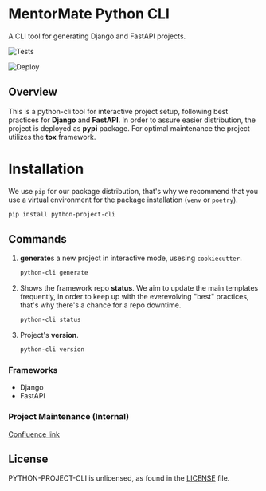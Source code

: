 # MentorMate Python CLI
A CLI tool for generating Django and FastAPI projects.

![Tests](https://github.com/MentorMate/python-project-cli/actions/workflows/tests.yaml/badge.svg)

![Deploy](https://github.com/MentorMate/python-project-cli/actions/workflows/main_release.yaml/badge.svg)

## Overview
This is a python-cli tool for interactive project setup, following best practices for **Django** and **FastAPI**.
In order to assure easier distribution, the project is deployed as **pypi** package.
For optimal maintenance the project utilizes the **tox** framework.

# Installation
We use `pip` for our package distribution, that's why we recommend that you use a virtual environment for the package installation (`venv` or `poetry`).
```bash
pip install python-project-cli
```

## Commands
1. **generate**s a new project in interactive mode, usesing `cookiecutter`.
    ```bash
    python-cli generate
    ```

2. Shows the framework repo **status**. We aim to update the main templates frequently, in order to keep up with the everevolving "best" practices, that's why there's a chance for a repo downtime.
    ```bash
    python-cli status
    ```

3. Project's **version**.
    ```bash
    python-cli version
    ```

### Frameworks
- Django
- FastAPI

### Project Maintenance (Internal)
[Confluence link](https://mentormate.atlassian.net/wiki/spaces/MMSDLC/pages/4325900953/Python+CLI+documentation)

## License
PYTHON-PROJECT-CLI is unlicensed, as found in the
[LICENSE](https://github.com/MentorMate/python-project-cli/blob/development/LICENSE) file.

